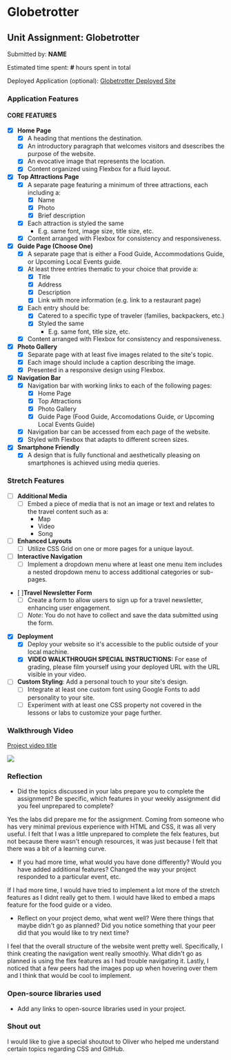# Globetrotter
## Unit Assignment: Globetrotter

Submitted by: **NAME**

Estimated time spent: **#** hours spent in total

Deployed Application (optional): [Globetrotter Deployed Site](ADD_LINK_HERE)

### Application Features

#### CORE FEATURES

- [X] **Home Page**
  - [X] A heading that mentions the destination.
  - [X] An introductory paragraph that welcomes visitors and dsescribes the purpose of the website. 
  - [X] An evocative image that represents the location.
  - [X] Content organized using Flexbox for a fluid layout.

- [X] **Top Attractions Page**
  - [X] A separate page featuring a minimum of three attractions, each including a:
    - [X] Name
    - [X] Photo
    - [X] Brief description
  - [X] Each attraction is styled the same
    - E.g. same font, image size, title size, etc. 
  - [X] Content arranged with Flexbox for consistency and responsiveness.

- [X] **Guide Page (Choose One)**
  - [X] A separate page that is either a Food Guide, Accommodations Guide, or Upcoming Local Events guide.
  - [X] At least three entries thematic to your choice that provide a:
    - [X] Title
    - [X] Address
    - [X] Description
    - [X] Link with more information (e.g. link to a restaurant page)
  - [X] Each entry should be:
    - [X] Catered to a specific type of traveler (families, backpackers, etc.)
    - [X] Styled the same
      - E.g. same font, title size, etc.
  - [X] Content arranged with Flexbox for consistency and responsiveness. 

- [X] **Photo Gallery**
  - [X] Separate page with at least five images related to the site's topic.
  - [X] Each image should include a caption describing the image.
  - [X] Presented in a responsive design using Flexbox.

- [X] **Navigation Bar**
  - [X] Navigation bar with working links to each of the following pages:
    - [X] Home Page
    - [X] Top Attractions
    - [X] Photo Gallery
    - [X] Guide Page (Food Guide, Accomodations Guide, _or_ Upcoming Local Events Guide)
  - [X] Navigation bar can be accessed from each page of the website.
  - [X] Styled with Flexbox that adapts to different screen sizes.  

- [X] **Smartphone Friendly**
  - [X] A design that is fully functional and aesthetically pleasing on smartphones is achieved using media queries.

### Stretch Features

- [ ] **Additional Media**
  - [ ] Embed a piece of media that is not an image or text and relates to the travel content such as a:
    - Map
    - Video
    - Song

- [ ] **Enhanced Layouts**
  - [ ] Utilize CSS Grid on one or more pages for a unique layout.

- [ ] **Interactive Navigation**
  - [ ] Implement a dropdown menu where at least one menu item includes a nested dropdown menu to access additional categories or sub-pages.

- [ ]**Travel Newsletter Form**
  - [ ] Create a form to allow users to sign up for a travel newsletter, enhancing user engagement.
  - [ ] *Note*: You do not have to collect and save the data submitted using the form. 

- [X] **Deployment**
  - [X] Deploy your website so it's accessible to the public outside of your local machine. 
  - [X] **VIDEO WALKTHROUGH SPECIAL INSTRUCTIONS:** For ease of grading, please film yourself using your deployed URL with the URL visible in your video. 

- [ ] **Custom Styling**: Add a personal touch to your site's design.
  - [ ] Integrate at least one custom font using Google Fonts to add personality to your site.
  - [ ] Experiment with at least one CSS property not covered in the lessons or labs to customize your page further.

### Walkthrough Video

<a href="https://www.loom.com/share/2d6dce93201044c4b301a9409c76d87e?sid=8afd99a1-fd22-4db2-b0fc-59bba33d4b65">
   <p>Project video title</p>
   <img style="max-width:300px;" src="https://cdn.loom.com/sessions/thumbnails/YOUR_VIDEO_ID-with-play.gif">
</a>

### Reflection

* Did the topics discussed in your labs prepare you to complete the assignment? Be specific, which features in your weekly assignment did you feel unprepared to complete?

Yes the labs did prepare me for the assignment. Coming from someone who has very minimal previous experience with HTML and CSS, it was all very useful. I felt that I was a little unprepared to complete the felx features, but not because there wasn't enough resources, it was just because I felt that there was a bit of a learning curve.

* If you had more time, what would you have done differently? Would you have added additional features? Changed the way your project responded to a particular event, etc.
  
If I had more time, I would have tried to implement a lot more of the stretch features as I didnt really get to them. I would have liked to embed a maps feature for the food guide or a video.

* Reflect on your project demo, what went well? Were there things that maybe didn't go as planned? Did you notice something that your peer did that you would like to try next time?

I feel that the overall structure of the website went pretty well. Specifically, I think creating the navigation went really smoothly. What didn't go as planned is using the flex features as I had trouble navigating it. Lastly, I noticed that a few peers had the images pop up when hovering over them and I think that would be cool to implement.

### Open-source libraries used

- Add any links to open-source libraries used in your project.

### Shout out

I would like to give a special shoutout to Oliver who helped me understand certain topics regarding CSS and GitHub.
